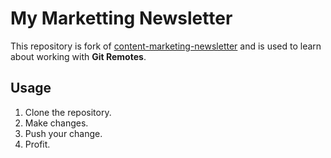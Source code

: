 # My Marketting Newsletter

This repository is fork of [content-marketing-newsletter](https://github.com/icemaltacode/content-marketing-newsletter) and is used to learn about working with **Git Remotes**.

## Usage
1. Clone the repository.
2. Make changes.
3. Push your change.
4. Profit.
